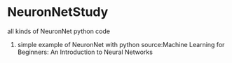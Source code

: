 # NeuronNetStudy
all kinds of NeuronNet python code
1. simple example of NeuronNet with python
   source:Machine Learning for Beginners: An Introduction to Neural Networks
